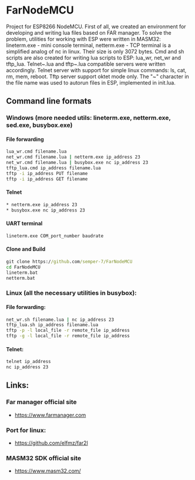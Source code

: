 # FarNodeMCU
Project for ESP8266 NodeMCU. First of all, we created an environment for developing and writing lua files based on FAR manager.
To solve the problem, utilities for working with ESP were written in MASM32: lineterm.exe - mini console terminal, netterm.exe - TCP terminal is a simplified analog of nc in linux. Their size is only 3072 bytes.
Cmd and sh scripts are also created for writing lua scripts to ESP: lua_wr, net_wr and tftp_lua.
Telnet~.lua and tftp~.lua compatible servers were written accordingly.
Telnet server with support for simple linux commands: ls, cat, rm, mem, reboot.
Tftp server support oktet mode only.
The "~" character in the file name was used to autorun files in ESP, implemented in init.lua.

## Command line formats
### Windows (more needed utils: lineterm.exe, netterm.exe, sed.exe, busybox.exe)
#### File forwarding
``` cmd
lua_wr.cmd filename.lua
net_wr.cmd filename.lua | netterm.exe ip_address 23
net_wr.cmd filename.lua | busybox.exe nc ip_address 23
tftp_lua.cmd ip_address filename.lua
tftp -i ip_address PUT filename
tftp -i ip_address GET filename
```
#### Telnet
``` cmd
* netterm.exe ip_address 23
* busybox.exe nc ip_address 23
```
#### UART terminal
``` cmd
lineterm.exe COM_port_number baudrate
```
#### Clone and Build
``` cmd
git clone https://github.com/semper-7/FarNodeMCU
cd FarNodeMCU
lineterm.bat
netterm.bat
```
### Linux (all the necessary utilities in busybox):
#### File forwarding:
``` sh
net_wr.sh filename.lua | nc ip_address 23
tftp_lua.sh ip_address filename.lua
tftp -p -l local_file -r remote_file ip_address
tftp -g -l local_file -r remote_file ip_address
```
#### Telnet:
``` sh
telnet ip_address
nc ip_address 23
```

## Links:
### Far manager official site
* https://www.farmanager.com
### Port for linux:
* https://github.com/elfmz/far2l
### MASM32 SDK official site
* https://www.masm32.com/
